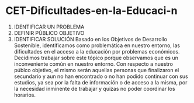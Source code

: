 # CET-Dificultades-en-la-Educaci-n
1. IDENTIFICAR UN PROBLEMA
2. DEFINIR PÚBLICO OBJETIVO
3. IDENTIFICAR SOLUCIÓN
    Basado en los Objetivos de Desarrollo Sostenible, identificamos como problemática en nuestro entorno, las dificultades en el acceso a la educación por problemas económicos.
  Decidimos trabajar sobre este tópico porque observamos que es un inconveniente común en nuestro entorno.
Con respecto a nuestro públco objetivo, el mismo serán aquellas personas que finalizaron el secundario y aun no han encontrado o no han podido continuar con sus estudios, ya sea por la falta de información o de acceso a la misma, por la necesidad inminente de trabajar y quizas no poder coordinar los horarios.

